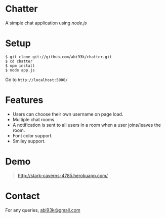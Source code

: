 Chatter
=======

A simple chat application using *node.js*

Setup
=======
    $ git clone git://github.com/abi93k/chatter.git
    $ cd chatter
    $ npm install
    $ node app.js
  
Go to `http://localhost:5000/`

Features
=======
- Users can choose their own username on page load.
- Multiple chat rooms.
- A notification is sent to all users in a room when a user joins/leaves the room.
- Font color support.
- Smiley support.


Demo
=======
> http://stark-caverns-4785.herokuapp.com/

Contact
=======
For any queries, abi93k@gmail.com

